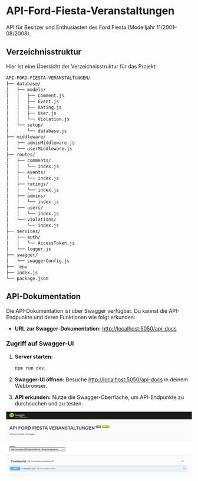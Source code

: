 # API-Ford-Fiesta-Veranstaltungen

API für Besitzer und Enthusiasten des Ford Fiesta (Modelljahr 11/2001–08/2008).

## Verzeichnisstruktur

Hier ist eine Übersicht der Verzeichnisstruktur für das Projekt:

```
API-FORD-FIESTA-VERANSTALTUNGEN/
├── database/
│   ├── models/
│   │   ├── Comment.js
│   │   ├── Event.js
│   │   ├── Rating.js
│   │   ├── User.js
│   │   └── Violation.js
│   └── setup/
│       └── database.js
├── middleware/
│   ├── adminMiddleware.js
│   └── userMiddleware.js
├── routes/
│   ├── comments/
│   │   └── index.js
│   ├── events/
│   │   └── index.js
│   ├── ratings/
│   │   └── index.js
│   ├── admins/
│   │   └── index.js
│   ├── users/
│   │   └── index.js
│   └── violations/
│       └── index.js
├── services/
│   ├── auth/
│   │   └── AccessToken.js
│   └── logger.js
├── swagger/
│   └── swaggerConfig.js
├── .env
├── index.js
└── package.json
```

## API-Dokumentation

Die API-Dokumentation ist über Swagger verfügbar. Du kannst die API-Endpunkte und deren Funktionen wie folgt erkunden:

- **URL zur Swagger-Dokumentation:** [http://localhost:5050/api-docs](http://localhost:5050/api-docs)

### Zugriff auf Swagger-UI

1. **Server starten:**

   ```bash
   npm run dev
   ```

2. **Swagger-UI öffnen:**
   Besuche [http://localhost:5050/api-docs](http://localhost:5050/api-docs) in deinem Webbrowser.

3. **API erkunden:**
   Nutze die Swagger-Oberfläche, um API-Endpunkte zu durchsuchen und zu testen.

![Swagger-UI](image-1.png)
